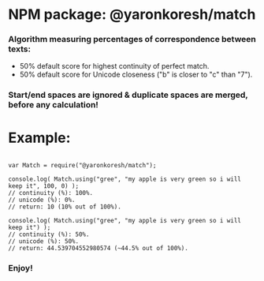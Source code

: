 # NPM package: @yaronkoresh/match

### Algorithm measuring percentages of correspondence between texts:

* 50% default score for highest continuity of perfect match.
* 50% default score for Unicode closeness ("b" is closer to "c" than "7").

### Start/end spaces are ignored & duplicate spaces are merged, before any calculation!

# Example:

```

var Match = require("@yaronkoresh/match");

console.log( Match.using("gree", "my apple is very green so i will keep it", 100, 0) );
// continuity (%): 100%.
// unicode (%): 0%.
// return: 10 (10% out of 100%).

console.log( Match.using("gree", "my apple is very green so i will keep it") );
// continuity (%): 50%.
// unicode (%): 50%.
// return: 44.539704552980574 (~44.5% out of 100%).

```

### Enjoy!